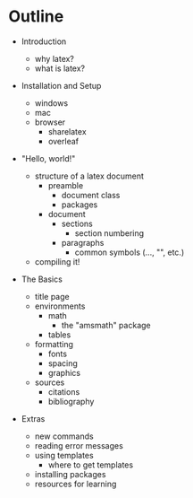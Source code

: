 Outline
=======
- Introduction
    - why latex?
    - what is latex?

- Installation and Setup
    - windows
    - mac
    - browser
        - sharelatex
        - overleaf

- "Hello, world!"
    - structure of a latex document
        - preamble
            - document class
            - packages
        - document
            - sections
                - section numbering
            - paragraphs
                - common symbols (..., "", etc.)
    - compiling it!

- The Basics
    - title page
    - environments
        - math
            - the "amsmath" package
        - tables
    - formatting
        - fonts
        - spacing
        - graphics
    - sources
        - citations
        - bibliography

- Extras
    - new commands
    - reading error messages
    - using templates
        - where to get templates
    - installing packages
    - resources for learning


